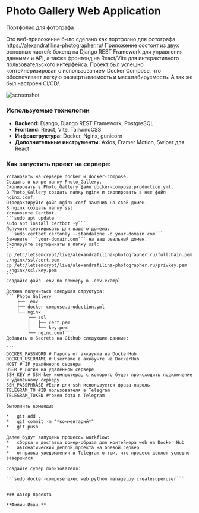 # Photo Gallery Web Application
Портфолио для фотографа

Это веб-приложение было сделано как портфолио для фотографа. https://alexandrafilina-photographer.ru/
Приложение состоит из двух основных частей: бэкенд на Django REST Framework для управления данными и API,
а также фронтенд на React/Vite для интерактивного пользовательского интерфейса.
Проект был успешно контейнеризирован с использованием Docker Compose, что обеспечивает легкую развертываемость и масштабируемость.
А так же был настроен CI/CD/.

![screenshot](https://github.com/LGaben/Photo_Gallery/blob/main/docs/screenshot.gif)

### **Используемые технологии**

- **Backend:** Django, Django REST Framework, PostgreSQL
- **Frontend:** React, Vite, TailwindCSS
- **Инфраструктура:** Docker, Nginx, gunicorn
- **Дополнительные инструменты:** Axios, Framer Motion, Swiper для React

### Как запустить проект на сервере:

    Установить на сервере docker и docker-compose.
    Создать в конре папку Photo_Gallery.
    Скопировать в Photo_Gallery файл docker-compose.production.yml.
    В Photo_Gallery создать папку nginx и скопировать в нее файл nginx.conf.
    Отредактируйте файл nginx.conf заменив на свой домен.
    В nginx создать папку ssl.
    Установите Certbot. 
    ```sudo apt update
    sudo apt install certbot -y```
    Получите сертификаты для вашего домена:
    ```sudo certbot certonly --standalone -d your-domain.com```
    Замените ```your-domain.com``` на ваш реальный домен.
    Скопируйте сертификаты в папку ssl:
    ```
    cp /etc/letsencrypt/live/alexandrafilina-photographer.ru/fullchain.pem ./nginx/ssl/cert.pem
    cp /etc/letsencrypt/live/alexandrafilina-photographer.ru/privkey.pem ./nginx/ssl/key.pem
    ```
    Создайте файл .env по примеру в .env.exampl
    
    Должна получиться следущая структура:
    ``` Photo_Gallery
        ├── .env
        ├── docker-compose.production.yml
        └── nginx
            ├── ssl
            │   ├── cert.pem
            │   └── key.pem
            └── nginx.conf```
    Добавить в Secrets на Github следующие данные:

    ```
    DOCKER_PASSWORD # Пароль от аккаунта на DockerHub
    DOCKER_USERNAME # Username в аккаунте на DockerHub
    HOST # IP удалённого сервера
    USER # Логин на удалённом сервере
    SSH_KEY # SSH-key компьютера, с которого будет происходить подключение к удалённому серверу
    SSH_PASSPHRASE #Если для ssh используется фраза-пароль
    TELEGRAM_TO #ID пользователя в Telegram
    TELEGRAM_TOKEN #токен бота в Telegram

    Выполнить команды:

    *   git add .
    *   git commit -m "*комментарий*"
    *   git push

    Далее будут запущены процессы workflow:
    *   сборка и доставка докер-образа для контейнера web на Docker Hub
    *   автоматический деплой проекта на боевой сервер
    *   отправка уведомления в Telegram о том, что процесс деплоя успешно завершился

    Cоздайте супер пользователя:

    ```sudo docker-compose exec web python manage.py createsuperuser```


    ### Автор проекта

    **Филин Иван.**
